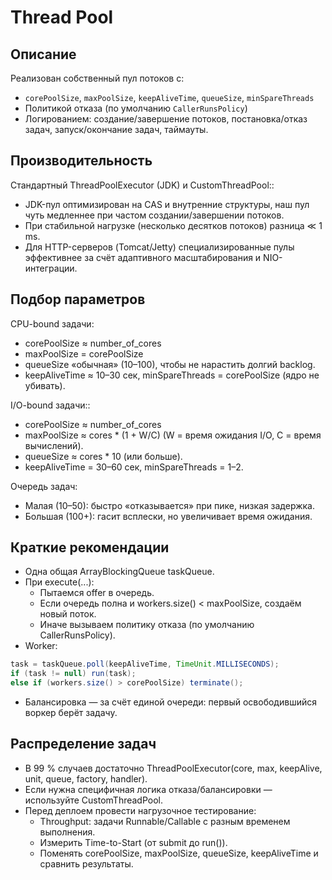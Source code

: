 # Thread Pool

## Описание
Реализован собственный пул потоков с:
- `corePoolSize`, `maxPoolSize`, `keepAliveTime`, `queueSize`, `minSpareThreads`
- Политикой отказа (по умолчанию `CallerRunsPolicy`)
- Логированием: создание/завершение потоков, постановка/отказ задач, запуск/окончание задач, таймауты.

## Производительность
Стандартный ThreadPoolExecutor (JDK) и CustomThreadPool::
- JDK-пул оптимизирован на CAS и внутренние структуры, наш пул чуть медленнее при частом создании/завершении потоков.
- При стабильной нагрузке (несколько десятков потоков) разница ≪ 1 ms.
- Для HTTP-серверов (Tomcat/Jetty) специализированные пулы эффективнее за счёт адаптивного масштабирования и NIO-интеграции.

## Подбор параметров
CPU-bound задачи:
- corePoolSize ≈ number_of_cores
- maxPoolSize = corePoolSize
- queueSize «обычная» (10–100), чтобы не нарастить долгий backlog.
- keepAliveTime ≈ 10–30 сек, minSpareThreads = corePoolSize (ядро не убивать).

I/O-bound задачи::
- corePoolSize ≈ number_of_cores
- maxPoolSize ≈ cores * (1 + W/C) (W = время ожидания I/O, C = время вычислений).
- queueSize ≈ cores * 10 (или больше).
- keepAliveTime = 30–60 сек, minSpareThreads = 1–2.

Очередь задач:
- Малая (10–50): быстро «отказывается» при пике, низкая задержка.
- Большая (100+): гасит всплески, но увеличивает время ожидания.

## Краткие рекомендации
- Одна общая ArrayBlockingQueue<Runnable> taskQueue.
- При execute(...):
  - Пытаемся offer в очередь.
  - Если очередь полна и workers.size() < maxPoolSize, создаём новый поток.
  - Иначе вызываем политику отказа (по умолчанию CallerRunsPolicy).
- Worker:
```java
task = taskQueue.poll(keepAliveTime, TimeUnit.MILLISECONDS);
if (task != null) run(task);
else if (workers.size() > corePoolSize) terminate();
```
- Балансировка — за счёт единой очереди: первый освободившийся воркер берёт задачу.

## Распределение задач
- В 99 % случаев достаточно ThreadPoolExecutor(core, max, keepAlive, unit, queue, factory, handler).
- Если нужна специфичная логика отказа/балансировки — используйте CustomThreadPool.
- Перед деплоем провести нагрузочное тестирование:
  - Throughput: задачи Runnable/Callable с разным временем выполнения.
  - Измерить Time-to-Start (от submit до run()).
  - Поменять corePoolSize, maxPoolSize, queueSize, keepAliveTime и сравнить результаты.
